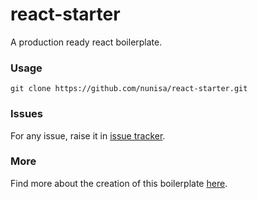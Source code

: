 # react-starter #
A production ready react boilerplate.

### Usage ###
`git clone https://github.com/nunisa/react-starter.git`

### Issues ###
For any issue, raise it in [issue tracker](https://github.com/nunisa/react-starter/issues).

### More ###
Find more about the creation of this boilerplate [here](https://nunisa.github.io/2019/05/19/how-to-start-a-react-project).
